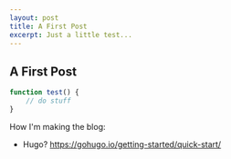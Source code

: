 ```yaml
---
layout: post
title: A First Post
excerpt: Just a little test...
---
```


## A First Post

```typescript
function test() {
	// do stuff
}
```

How I'm making the blog:

- Hugo? https://gohugo.io/getting-started/quick-start/